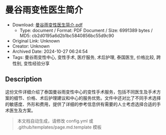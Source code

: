 # 曼谷雨变性医生简介

- Download: [曼谷雨变性医生简介.pdf](曼谷雨变性医生简介.pdf)
    - Type: document / Format: PDF Document / Size: 6991389 bytes / MD5: cb2d0195a6d2b1bc5840856bc55d9c90
- Original Link: Unknown
- Creator: Unknown
- Archived Date: 2024-10-27 06:24:54
- Tags: 曼谷雨变性中心, 变性手术, 医疗服务, 术后护理, 泰国医生, 价格比较, 跨性别, 变性经验分享

## Description

这份文件详细介绍了泰国曼谷雨变性中心的变性手术服务，包括不同医生及手术方案的细节、价格、术后护理建议和中心的服务优势。文件中还对比了不同手术选择的敏感度、外形和费用，提供了详细的参考信息供有需要的人士考虑选择合适的手术医生及方案。

> 本文档自动生成，请修改 config.yml 或 .github/templates/page.md.template 模板
